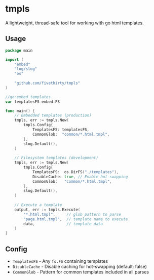 # tmpls

A lightweight, thread-safe tool for working with go html templates.

## Usage

```go
package main

import (
    "embed"
    "log/slog"
    "os"
    
    "github.com/fivethirty/tmpls"
)

//go:embed templates
var templatesFS embed.FS

func main() {
    // Embedded templates (production)
    tmpls, err := tmpls.New(
        tmpls.Config{
            TemplatesFS: templatesFS,
            CommonGlob:  "common/*.html.tmpl",
        },
        slog.Default(),
    )
    
    // Filesystem templates (development)
    tmpls, err := tmpls.New(
        tmpls.Config{
            TemplatesFS:  os.DirFS("./templates"),
            DisableCache: true, // Enable hot-swapping
            CommonGlob:   "common/*.html.tmpl",
        },
        slog.Default(),
    )
    
    // Execute a template
    output, err := tmpls.Execute(
        "*.html.tmpl",     // glob pattern to parse
        "page.html.tmpl",  // template name to execute
        data,              // template data
    )
}
```

## Config

- `TemplatesFS` - Any `fs.FS` containing templates
- `DisableCache` - Disable caching for hot-swapping (default: false)
- `CommonGlob` - Pattern for common templates included in all parses

